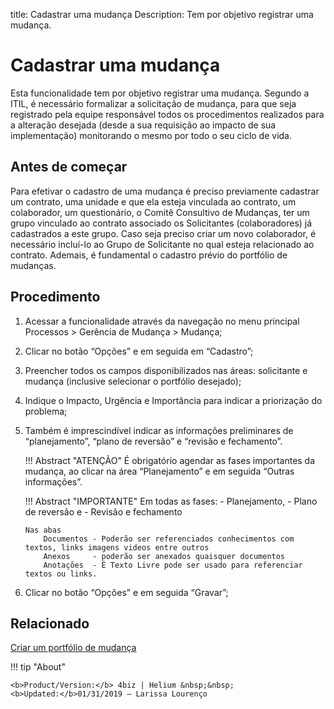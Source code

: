 title: Cadastrar uma mudança
Description: Tem por objetivo registrar uma mudança. 
# Cadastrar uma mudança 

Esta funcionalidade tem por objetivo registrar uma mudança. Segundo a ITIL, é necessário formalizar a solicitação de mudança, para que seja registrado pela equipe responsável todos os procedimentos realizados para a alteração desejada (desde a sua requisição ao impacto de sua implementação) monitorando o mesmo por todo o seu ciclo de vida.

Antes de começar
------------------

 Para efetivar o cadastro de uma mudança é preciso previamente cadastrar um contrato, uma unidade e que ela esteja vinculada ao contrato, um colaborador, um questionário, o Comitê Consultivo de Mudanças, ter um grupo vinculado ao contrato associado os Solicitantes (colaboradores) já cadastrados a este grupo. Caso seja preciso criar um novo colaborador, é necessário incluí-lo ao Grupo de Solicitante no qual esteja relacionado ao contrato.
Ademais, é fundamental o cadastro prévio do portfólio de mudanças.

Procedimento 
--------------

1.	Acessar a funcionalidade através da navegação no menu principal Processos > Gerência de Mudança > Mudança;
2.	Clicar no botão “Opções” e em seguida em “Cadastro”;
3.	Preencher todos os campos disponibilizados nas áreas: solicitante e mudança (inclusive selecionar o portfólio desejado);
4. Indique o Impacto, Urgência e Importância para indicar a priorização do problema; 
5.	Também é imprescindível indicar as informações preliminares de “planejamento”, “plano de reversão” e “revisão e fechamento”.

    !!! Abstract "ATENÇÃO"
        É obrigatório agendar as fases importantes da mudança, ao clicar na área “Planejamento” e em seguida “Outras informações”.

    !!! Abstract "IMPORTANTE"
        Em todas as fases:
           - Planejamento,
           - Plano de reversão e
           - Revisão e fechamento 
           
        Nas abas 
            Documentos - Poderão ser referenciados conhecimentos com textos, links imagens videos entre outros
            Anexos     - poderão ser anexados quaisquer documentos 
            Anotações  - É Texto Livre pode ser usado para referenciar textos ou links.

6.	Clicar no botão “Opções” e em seguida “Gravar”;


Relacionado 
---------------

[Criar um portfólio de mudança](/pt-br/4biz-helium/processes/change/configuration/change-portfolio.html)

!!! tip "About"

    <b>Product/Version:</b> 4biz | Helium &nbsp;&nbsp;
    <b>Updated:</b>01/31/2019 – Larissa Lourenço

